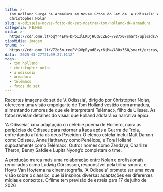 ```yaml
---
title: >-
  Tom Holland Surge de Armadura em Novas Fotos do Set de 'A Odisseia' de
  Christopher Nolan
slug: a-odisseia-novas-fotos-do-set-mostram-tom-holland-de-armadura
categoria: FILMES
midia: >-
  https://cdn.ome.lt/bqYr4EUn-DPoIZlLKDjHUpECZEc=/987x0/smart/uploads/conteudo/fotos/tom-holland-odisseia.png
tipoMidia: imagem
thumb: >-
  https://cdn.ome.lt/V72o3n-reePVjXVpRyudBxyr6jM=/480x360/smart/extras/conteudos/tom-holland-uncharted.webp
data: '2025-03-27T21:09:27.011Z'
tags:
  - tom holland
  - christopher nolan
  - a odisseia
  - armadura
  - telêmaco
  - fotos do set
---
```


Recentes imagens do set de 'A Odisseia', dirigido por Christopher Nolan, oferecem uma visão empolgante de Tom Holland vestido com armadura, alimentando rumores de que ele interpretará Telêmaco, filho de Ulisses. As fotos revelam detalhes do visual que Holland adotará na narrativa épica.

'A Odisseia', uma adaptação do célebre poema de Homero, narra as peripécias de Odisseu para retornar a Ítaca após a Guerra de Troia, enfrentando a fúria do deus Poseidon. O elenco estelar inclui Matt Damon como Odisseu, Anne Hathaway como Penélope, e Tom Holland supostamente como Telêmaco. Outros nomes como Zendaya, Charlize Theron, Benny Safdie e Lupita Nyong'o completam o time.

A produção marca mais uma colaboração entre Nolan e profissionais renomados como Ludwig Göransson, responsável pela trilha sonora, e Hoyte Van Hoytema na cinematografia. 'A Odisseia' promete ser uma nova visão sobre o clássico, que já inspirou diversas adaptações em diferentes mídias e contextos. O filme tem previsão de estreia para 17 de julho de 2026.
